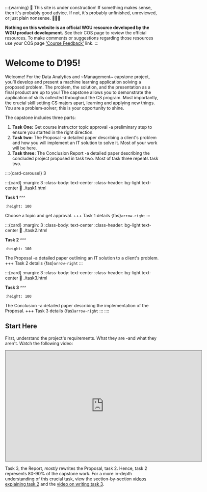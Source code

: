 :::{warning}
🚧 This site is under construction! If something makes sense, then it's probably good advice. If not, it's probably unfinished, unreviewed, or just plain nonsense. 👷🏽‍♀️

**Nothing on this website is an official WGU resource developed by the WGU product development.** See their COS page to review the official resources. To make comments or suggestions regarding those resources use your COS page ['Course Feedback'](https://ashejim.github.io/D195/support_this_page.html#help-support-this-website) link.
:::

# Welcome to D195!

Welcome! For the Data Analytics and ~Management~  capstone project, you’ll develop and present a machine learning application solving a proposed problem. The problem, the solution, and the presentation as a final product are up to you! The capstone allows you to demonstrate the application of skills collected throughout the CS program. Most importantly, the crucial skill setting CS majors apart, learning and applying new things. You are a problem-solver; this is your opportunity to shine.

The capstone includes three parts:

1. **Task One:** Get course instructor topic approval -a preliminary step to ensure you started in the right direction.
2. **Task two:** The Proposal -a detailed paper describing a client's problem and how you will implement an IT solution to solve it. Most of your work will be here.
3. **Task three:** The Conclusion Report -a detailed paper describing the concluded project proposed in task two. Most of task three repeats task two.

::::{card-carousel} 3

:::{card}
:margin: 3
:class-body: text-center
:class-header: bg-light text-center
:link: ./task1.html

**Task 1**
^^^
```{image} ./url_images/task1_thumb.jpg
:height: 100
```
Choose a topic and get approval.
+++
Task 1 details {fas}`arrow-right`
:::

:::{card}
:margin: 3
:class-body: text-center
:class-header: bg-light text-center
:link: ./task2.html

**Task 2**
^^^
```{image} ./url_images/task2_thumb.jpg
:height: 100
```
The Proposal -a detailed paper outlining an IT solution to a client's problem.
+++
Task 2 details {fas}`arrow-right`
:::

:::{card}
:margin: 3
:class-body: text-center
:class-header: bg-light text-center
:link: ./task3.html

**Task 3**
^^^
```{image} ./url_images/task3_thumb.jpg
:height: 100
```
The Conclusion -a detailed paper describing the implementation of the Proposal.
+++
Task 3 details {fas}`arrow-right`
:::
::::

## Start Here

First, understand the project's requirements. What they are -and what they aren't. Watch the following video:
<iframe 
    src="https://wgu.hosted.panopto.com/Panopto/Pages/Embed.aspx?id=e26949a3-9e24-4092-bf52-aedb014e2527&autoplay=false&offerviewer=true&showtitle=true&showbrand=true&captions=true&interactivity=all" 
    title="C769 Overview" 
    width="640px"
    height="360px"
    style="border: 1px solid #464646;" 
    allowfullscreen allow="autoplay"
>
</iframe>

Task 3, the Report, *mostly* rewrites the Proposal, task 2. Hence, task 2 represents 80-90% of the capstone work. For a more in-depth understanding of this crucial task, view the section-by-section [videos explaining task 2](resources:task2) and the [video on writing task 3](resources:task3).
